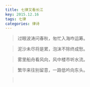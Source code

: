 ```yaml
---
title: 七律又看长江
key: 2015.12.16
tags: 七律
categories: 律诗
---
```


<blockquote class="blockquote-center">过眼波涛问春秋，匆忙入海咋运筹。
</blockquote>
<blockquote class="blockquote-center">泥沙未尽将是累，泡沫不除终成愁。
</blockquote>
<blockquote class="blockquote-center">雾里船舟看风向，风中楼市听水流。
</blockquote>
<blockquote class="blockquote-center">繁华来往别留意，一路低吟向东头。
</blockquote>
<blockquote class="blockquote-center"></br>
</blockquote>
